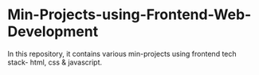 # Min-Projects-using-Frontend-Web-Development
In this repository, it contains various min-projects using frontend tech stack- html, css &amp; javascript.
